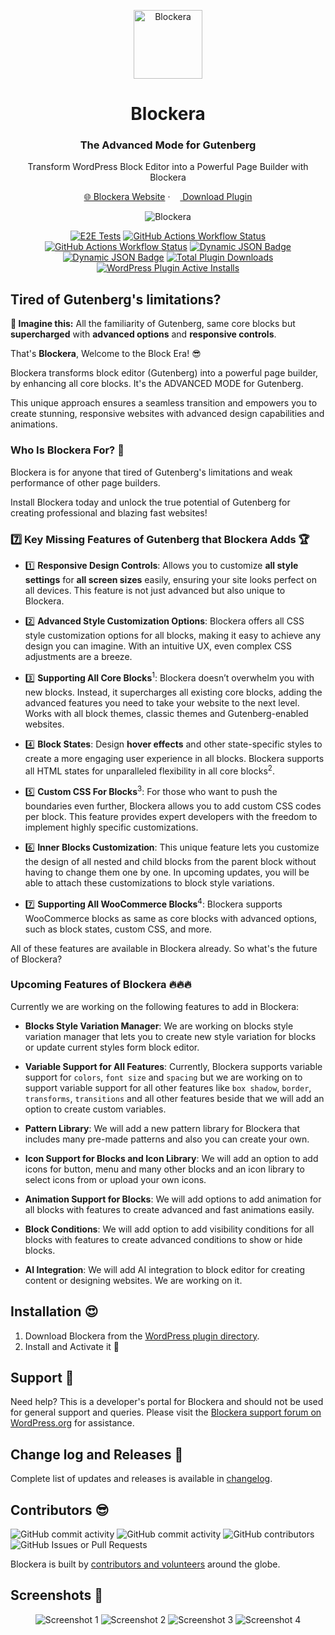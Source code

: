 <p align="center">
<img src="./.wordpress-org/icon-256x256.png" alt="Blockera" width="110">
</p>

<h1 align="center">Blockera</h1>
<h3 align="center">The Advanced Mode for Gutenberg</h3>

<p align="center">
	Transform WordPress Block Editor into a Powerful Page Builder with Blockera
</p>

<p align="center">
	<a href="https://blockera.ai">🌐 Blockera Website</a> · <a href="https://wordpress.org/plugins/blockera/"><img height="12" width="12" src="https://cdn.simpleicons.org/wordpress" /> Download Plugin</a>
<p>

<p align="center">
<img src="./.wordpress-org/banner-1544x500.jpg" alt="Blockera">
</p>

<p align="center">
<a href="https://github.com/blockeraai/blockera/actions/workflows/cypress-e2e-tests.yml"><img alt="E2E Tests" src="https://img.shields.io/github/actions/workflow/status/blockeraai/blockera/cypress-e2e-tests.yml?style=flat&label=Test / E2E"></a> 
<a href="https://github.com/blockeraai/blockera/actions/workflows/jest-unit-tests.yml"><img alt="GitHub Actions Workflow Status" src="https://img.shields.io/github/actions/workflow/status/blockeraai/blockera/jest-unit-tests.yml?style=flat&label=Test / JS"></a> 
<a href="https://github.com/blockeraai/blockera/actions/workflows/php-unit-tests.yml"><img alt="GitHub Actions Workflow Status" src="https://img.shields.io/github/actions/workflow/status/blockeraai/blockera/php-unit-tests.yml?style=flat&label=Test / PHP"></a> 
<a href="https://github.com/blockeraai/blockera/blob/master/packages/blocks/core/js/wordpress-blocks-list.json"><img alt="Dynamic JSON Badge" src="https://img.shields.io/badge/dynamic/json?url=https%3A%2F%2Fraw.githubusercontent.com%2Fblockeraai%2Fblockera%2Fmaster%2Fpackages%2Fblocks%2Fcore%2Fjs%2Fwordpress-blocks-list.json&query=%24.data%5B%22soft-supported%22%5D&suffix=%20of%2093&logo=wordpress&logoColor=ffffff&label=WordPress%20Supported%20Blocks&labelColor=21759b&color=49c320"></a> 
<a href="https://github.com/blockeraai/blockera/blob/master/packages/blocks/core/js/woocommerce-blocks-list.json"><img alt="Dynamic JSON Badge" src="https://img.shields.io/badge/dynamic/json?url=https%3A%2F%2Fraw.githubusercontent.com%2Fblockeraai%2Fblockera%2Fmaster%2Fpackages%2Fblocks%2Fcore%2Fjs%2Fwoocommerce-blocks-list.json&query=%24.data%5B%22soft-supported%22%5D&suffix=%20of%20131&label=WooCommerce%20Supported%20Blocks&labelColor=7F54B3&color=49c320"></a> 
<a href="https://wordpress.org/plugins/blockera/"><img alt="Total Plugin Downloads" src="https://img.shields.io/wordpress/plugin/dt/blockera?label=Pluign%20Downloads&color=49c320"></a>
<a href="https://wordpress.org/plugins/blockera/"><img alt="WordPress Plugin Active Installs" src="https://img.shields.io/wordpress/plugin/installs/blockera?label=Plugin%20Active%20Installs&color=49c320"></a>
</p>

<h2>Tired of Gutenberg's limitations?</h2>

**🧐 Imagine this:** All the familiarity of Gutenberg, same core blocks but **supercharged** with **advanced options** and **responsive controls**. 

That's **Blockera**, Welcome to the Block Era! 😎

Blockera transforms block editor (Gutenberg) into a powerful page builder, by enhancing all core blocks. It's the ADVANCED MODE for Gutenberg.

This unique approach ensures a seamless transition and empowers you to create stunning, responsive websites with advanced design capabilities and animations.

<h3>Who Is Blockera For? 🎯</h3>

Blockera is for anyone that tired of Gutenberg's limitations and weak performance of other page builders. 

Install Blockera today and unlock the true potential of Gutenberg for creating professional and blazing fast websites!

<h3>7️⃣ Key Missing Features of Gutenberg that Blockera Adds 🏆</h3>

- 1️⃣ **Responsive Design Controls**: Allows you to customize **all style settings** for **all screen sizes** easily, ensuring your site looks perfect on all devices. This feature is not just advanced but also unique to Blockera.

- 2️⃣ **Advanced Style Customization Options**: Blockera offers all CSS style customization options for all blocks, making it easy to achieve any design you can imagine. With an intuitive UX, even complex CSS adjustments are a breeze.

- 3️⃣ **Supporting All Core Blocks**<sup>1</sup>: Blockera doesn’t overwhelm you with new blocks. Instead, it supercharges all existing core blocks, adding the advanced features you need to take your website to the next level. Works with all block themes, classic themes and Gutenberg-enabled websites.

- 4️⃣ **Block States**: Design **hover effects** and other state-specific styles to create a more engaging user experience in all blocks. Blockera supports all HTML states for unparalleled flexibility in all core blocks<sup>2</sup>.

- 5️⃣ **Custom CSS For Blocks**<sup>3</sup>: For those who want to push the boundaries even further, Blockera allows you to add custom CSS codes per block. This feature provides expert developers with the freedom to implement highly specific customizations.

- 6️⃣ **Inner Blocks Customization**: This unique feature lets you customize the design of all nested and child blocks from the parent block without having to change them one by one. In upcoming updates, you will be able to attach these customizations to block style variations.

- 7️⃣ **Supporting All WooCommerce Blocks**<sup>4</sup>: Blockera supports WooCommerce blocks as same as core blocks with advanced options, such as block states, custom CSS, and more.

All of these features are available in Blockera already. So what's the future of Blockera?

<h3>Upcoming Features of Blockera 🔥🔥🔥</h3>

Currently we are working on the following features to add in Blockera:

- **Blocks Style Variation Manager**: We are working on blocks style variation manager that lets you to create new style variation for blocks or update current styles form block editor.

- **Variable Support for All Features**: Currently, Blockera supports variable support for `colors`, `font size` and `spacing` but we are working on to support variable support for all other features like `box shadow`, `border`, `transforms`, `transitions` and all other features beside that we will add an option to create custom variables.

- **Pattern Library**: We will add a new pattern library for Blockera that includes many pre-made patterns and also you can create your own.

- **Icon Support for Blocks and Icon Library**: We will add an option to add icons for button, menu and many other blocks and an icon library to select icons from or upload your own icons.

- **Animation Support for Blocks**: We will add options to add animation for all blocks with features to create advanced and fast animations easily.

- **Block Conditions**: We will add option to add visibility conditions for all blocks with features to create advanced conditions to show or hide blocks.

- **AI Integration**: We will add AI integration to block editor for creating content or designing websites. We are working on it.


## Installation 😍

1. Download Blockera from the [WordPress plugin directory](https://wordpress.org/plugins/blockera/).
2. Install and Activate it 🎉


## Support 👋

Need help? This is a developer's portal for Blockera and should not be used for general support and queries. Please visit the [Blockera support forum on WordPress.org](https://wordpress.org/support/plugin/blockera) for assistance.


## Change log and Releases 📝
Complete list of updates and releases is available in [changelog](./changelog.txt).


## Contributors 😎
<img alt="GitHub commit activity" src="https://img.shields.io/github/commit-activity/t/blockeraai/blockera?label=Total%20Commits"> <img alt="GitHub commit activity" src="https://img.shields.io/github/commit-activity/m/blockeraai/blockera?label=Monthly%20Commits">
<img alt="GitHub contributors" src="https://img.shields.io/github/contributors-anon/blockeraai/blockera?label=Contributors"> <img alt="GitHub Issues or Pull Requests" src="https://img.shields.io/github/issues/blockeraai/blockera?label=Issues">

Blockera is built by [contributors and volunteers](./.github/CONTRIBUTING.md) around the globe.

## Screenshots 🌇
<p align="center">
<img alt="Screenshot 1" src="./.wordpress-org/screenshot-1.jpg">
<img alt="Screenshot 2" src="./.wordpress-org/screenshot-2.jpg">
<img alt="Screenshot 3" src="./.wordpress-org/screenshot-3.jpg">
<img alt="Screenshot 4" src="./.wordpress-org/screenshot-4.jpg">
</p>
